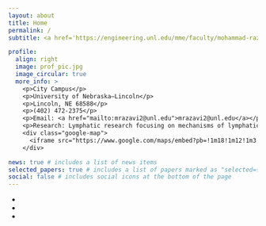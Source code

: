 ```yaml
---
layout: about
title: Home  
permalink: /  
subtitle: <a href='https://engineering.unl.edu/mme/faculty/mohammad-razavi/'>Affiliations</a>  

profile:  
  align: right  
  image: prof_pic.jpg  
  image_circular: true  
  more_info: >  
    <p>City Campus</p>  
    <p>University of Nebraska–Lincoln</p>  
    <p>Lincoln, NE 68588</p>  
    <p>(402) 472-2375</p>  
    <p>Email: <a href="mailto:mrazavi2@unl.edu">mrazavi2@unl.edu</a></p>  
    <p>Research: Lymphatic research focusing on mechanisms of lymphatic diseases, molecular pathways, or imaging techniques</p>  
    <div class="google-map">  
      <iframe src="https://www.google.com/maps/embed?pb=!1m18!1m12!1m3!1d3019.2687282054803!2d-96.6975617!3d40.8220607!2m3!1f0!2f0!3f0!3m2!1i1024!2i768!4f13.1!3m3!1m2!1s0x8796bee64db8981d%3A0x1ea22287c2f3016d!2sScott%20Engineering%20Center!5e0!3m2!1sen!2sus!4v1736712329331!5m2!1sen!2sus" width="400" height="300" style="border:0;" allowfullscreen="" loading="lazy" referrerpolicy="no-referrer-when-downgrade"></iframe>
    </div>

news: true # includes a list of news items
selected_papers: true # includes a list of papers marked as "selected={true}"
social: false # includes social icons at the bottom of the page
---
```

<section id="image-carousel" class="splide" aria-label="Beautiful Images">
  <div class="splide__track">
		<ul class="splide__list">
			<li class="splide__slide">
				<img src="image01.jpg" alt="">
			</li>
			<li class="splide__slide">
				<img src="image02.jpg" alt="">
			</li>
			<li class="splide__slide">
				<img src="image03.jpg" alt="">
			</li>
		</ul>
  </div>
</section>

<!-- ---
layout: about
title: Home
permalink: /
subtitle: <a href='https://engineering.unl.edu/mme/faculty/mohammad-razavi/'> Affiliations</a> 

profile:
  align: right
  image: prof_pic.jpg
  image_circular: true # crops the image to make it circular
  more_info: >
    <p>City Campus</p>
    <p>University of Nebraska–Lincoln</p>
    <p>Lincoln, NE 68588</p>
    <p>(402) 472-2375</p>
    <p>Email: <a href="mailto:mrazavi2@unl.edu">mrazavi2@unl.edu</a></p>
    <p>Research: Lymphatic research focusing on mechanisms of lymphatic diseases, molecular pathways, or imaging techniques</p>
    <div class="google-map">
      <iframe 
        src="https://www.google.com/maps/embed?pb=!1m18!1m12!1m3!1d3019.2291514297167!2d-96.6973266!3d40.8229301!2m3!1f0!2f0!3f0!3m2!1i1024!2i768!4f13.1!3m3!1m2!1s0x8796bf00283e6527%3A0x28044e72f1967e94!2sNebraska%20Hall!5e0!3m2!1sen!2sus!4v1736710816989!5m2!1sen!2sus" 
        width="150" height="150" 
        style="border:0;" 
        allowfullscreen="" 
        loading="lazy" 
        referrerpolicy="no-referrer-when-downgrade">
      </iframe>
    </div> -->